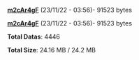 [**m2cAr4gF**](/data/m2cAr4gF.txt) (23/11/22 - 03:56)- 91523 bytes

[**m2cAr4gF**](/data/m2cAr4gF.txt) (23/11/22 - 03:56)- 91523 bytes

**Total Datas**: 4446

**Total Size**: 24.16 MB / 24.2 MB